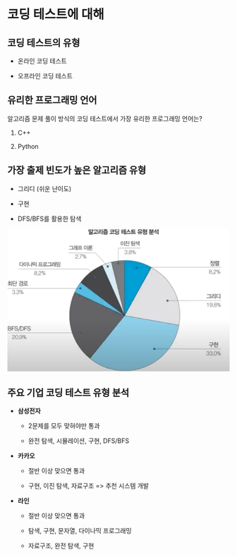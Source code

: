 # 코딩 테스트에 대해

## 코딩 테스트의 유형

- 온라인 코딩 테스트

- 오프라인 코딩 테스트

## 유리한 프로그래밍 언어
알고리즘 문제 풀이 방식의 코딩 테스트에서 가장 유리한 프로그래밍 언어는?

1. C++

2. Python

## 가장 출제 빈도가 높은 알고리즘 유형

- 그리디 (쉬운 난이도)

- 구현

- DFS/BFS를 활용한 탐색

![알고리즘 코딩 테스트 유형 분석](img/outline_01.png)

## 주요 기업 코딩 테스트 유형 분석

- **삼성전자**

  - 2문제를 모두 맞혀야만 통과

  - 완전 탐색, 시뮬레이션, 구현, DFS/BFS

- **카카오**

  - 절반 이상 맞으면 통과

  - 구현, 이진 탐색, 자료구조 => 추천 시스템 개발

- **라인**

  - 절반 이상 맞으면 통과 

  - 탐색, 구현, 문자열, 다이나믹 프로그래밍
  
  - 자료구조, 완전 탐색, 구현